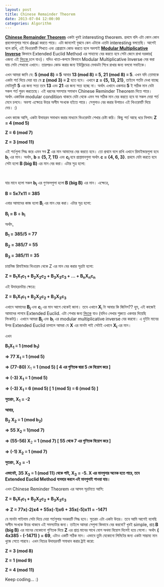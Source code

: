 ```yaml
---
layout: post
title: Chinese Remainder Theorem
date: 2013-07-04 12:00:00
categories: Algorithm
---
```

<a title="উইকি" href="http://en.wikipedia.org/wiki/Chinese_remainder_theorem" target="_blank"><strong>Chinese Remainder Theorem</strong></a> একটা খুবই interesting theorem. প্রথমে বলি এটা কোন কোন প্রবলেমগুলার সাথে deal করতে পারে। এটা জানলেই বুঝবে কেন এটাকে এতটা interesting বলতেছি। আগেই বলে রাখি, এই থিওরেমটি শিখতে এবং প্রোগ্রামে কোড করতে হলে অবশ্যই <a title="উইকি" href="http://en.wikipedia.org/wiki/Modular_multiplicative_inverse" target="_blank"><strong>Modular Multiplicative Inverse</strong></a> কিভাবে Extended Euclid Method এর সাহায্যে বের করতে হবে সেটা জেনে রাখা দরকার( এজন্য এই <a href="http://www.abuasifkhan.me/2013/07/extended-euclidean-algorithm/" target="_blank">লিংকে </a>চলে যাও)। যদিও খাতা-কলমে কিভাবে Modular Multiplicative Inverse বের করা যায় সেটা শেখাবো এখানে। তারপরও কোড করার জন্য ইউক্লিডের মেথডটা শিখে রাখার জন্য বলবো সবাইকে।

এখন আমরা জানি যে: <strong>5 (mod 8)</strong> <strong>≡ 5</strong> আবার <strong>13 (mod 8) ≡ 5, 21 (mod 8) ≡ 5</strong>. এখন যদি তোমাকে একটা শর্ত দিয়ে দেয়া হয় যে <strong>z (mod 3)  ≡ 2</strong> হতে হবে। এখানে <strong>z = {5, 13, 21}</strong>, তাইলে শর্তটা দেখা যাচ্ছে মোটামুটি <strong>5</strong> এর জন্য সত্য তবে <strong>13</strong> এবং <strong>21</strong> এর জন্য সত্য হচ্ছে না। অর্থাৎ এখানে একমাত্র <strong>5</strong> ই সঠিক মান যেটা সকল শর্ত পুরন করতেছে। এই ধরনের সমস্যার সমাধান Chinese Reminder Theorem দিতে পারে। অর্থাৎ একাধিক modular condition থাকবে যেটা থেকে এমন সব সঠিক মান বের করতে হবে যা সকল দেয়া শর্ত মেনে চলবে। অবশ্য এক্ষেত্রে উত্তর অসীম সংখ্যক হইতে পারে। সেগুলাও বের করার উপায়ও এই থিওরেমটি দিয়ে দেয়। :)

এখন কাজে আসি, একটা উদাহরন সমাধান করার মাধ্যমে থিওরেমটা শেখার চেষ্টা করি। কিছু শর্ত আছে ধরে নিলাম:<strong>
</strong><strong>Z = 4 (mod 5)</strong>

<strong>Z = 6 (mod 7)</strong>

<strong>Z = 3 (mod 11)</strong>

এই শর্তগুলা সিদ্ধ করে এমন সব <strong>Z</strong> এর মান আমাদের বের করতে হবে। তো প্রথমে বলে রাখি এখানে রিমাইন্ডারগুলা হবে <strong>b</strong><sub>i</sub> এর মান। অর্থাৎ, <strong>b = {5, 7, 11}</strong> এবং <strong>c<sub>i </sub></strong>হবে প্রাপ্তমানগুলা অর্থাৎ <strong>c = {4, 6, 3}</strong>. প্রথমে যেটা করতে হবে সেটা হলো <strong>B (big B)</strong> এর মান বের করা। এটার সুত্র হলো:<strong></strong>

&nbsp;

যার মানে হলো সকল <strong>b<sub>i</sub> </strong>এর গুণফলগুলা হলো<strong> B (big B)</strong> এর মান। এক্ষেত্রে,

<b>B = 5x7x11 = 385</b>

এবার আমাদের কাজ হলো <strong>B</strong><sub>i </sub>এর মান বের করা। এটার সূত্র হলো:

<b>B<sub>i</sub> = B ÷ b<sub>i</sub></b>

অর্থাৎ,

<b>B<sub>1</sub> = 385/5 = 77</b>

<b>B<sub>2</sub> = 385/7 = 55</b>

<b>B<sub>3</sub> = 385/11 = 35</b>

চায়নিজ রিমাইন্ডার থিওরেম থেকে Z এর মান বের করার সূত্রটা হলো:

<b>Z = B<sub>1</sub>X<sub>1</sub>c<sub>1 </sub>+ B<sub>2</sub>X<sub>2</sub>c<sub>2 </sub>+ B<sub>3</sub>X<sub>3</sub>c<sub>3 </sub>+ </b><b>…</b><b> + B<sub>n</sub>X<sub>n</sub>c<sub>n</sub></b>

এই উদাহরনটার ক্ষেত্রে:

<b>Z = B<sub>1</sub>X<sub>1</sub>c<sub>1 </sub>+ B<sub>2</sub>X<sub>2</sub>c<sub>2 </sub>+ B<sub>3</sub>X<sub>3</sub>c<sub>3</sub></b>

এখানে আমাদের <strong>B<sub>i </sub></strong>এবং <strong>c</strong><sub>i</sub> এর মান আগে থেকেই জানা। তবে এখানে<strong> X</strong><sub>i </sub>টা আবার কি জিনিস?? হুম, এই কাজেই আমাদের লাগবে Extended Euclid. এটা শেখার জন্য <a href="http://www.abuasifkhan.me/2013/07/extended-euclidean-algorithm/">লিংকে</a> যাও (যদিও লেখার শুরুতে একবার দিয়েছি লিংকটা)। এখানে আমরা <strong>B<sub>i</sub> </strong>এবং <strong>b</strong><sub>i</sub> এর modular multiplicative inverse বের করবো। এ দুইটা মানের উপর Extended Euclid চালালে আমরা যে <strong>X</strong> এর মানটা পাই সেটাই এখানে <strong>X<sub>i</sub> </strong>এর মান।

এখন

<b>B<sub>1</sub>X<sub>1</sub></b><b> </b><strong>≡</strong><strong> </strong><strong>1 (mod b<sub>1</sub>)</strong><strong></strong>

<strong>=</strong><b>&gt; 77 </b><b>X<sub>1</sub></b><strong> ≡ 1 (mod 5)</strong><strong></strong>

<strong>=&gt; (77-80) </strong>X<sub>1</sub> <strong>≡ 1 (mod 5)</strong><strong>                   [ 4</strong><strong> এর গুণিতক</strong><strong> </strong><strong>দ্বারা </strong><strong>5 </strong><strong>কে বিয়োগ করে</strong><strong> </strong><strong>]</strong>

<strong>=&gt; (-3) X<sub>1</sub> ≡ 1 (mod 5)</strong>

<strong>=&gt; (-3) X<sub>1 </sub>≡ 6 (mod 5)            </strong><strong>                        [ 1 (mod 5) ≡ 6 (mod 5) ]</strong>

<strong>সুতরাং, </strong><b>X<sub>1</sub></b><b> </b><strong>= -2</strong>

<strong>আবার,</strong><strong></strong>

<strong>B<sub>2</sub> X<sub>2</sub> ≡</strong><strong> </strong><strong>1 (mod b<sub>2</sub>)</strong>

<strong>=</strong><b>&gt; 55 </b><b>X<sub>2</sub></b><b> </b><strong>≡ 1(mod 7)</strong><strong></strong>

<strong>=&gt; (55-56) X</strong><sub>2</sub> <strong>≡ 1 (mod 7)</strong><strong>                               [ 55 </strong><strong>থেকে </strong><strong>7 </strong><strong>এর গুণিতক বিয়োগ করে</strong><strong> </strong><strong>]</strong>

<strong>=&gt; (-1) X<sub>2</sub> ≡ 1 (mod 7)</strong><strong></strong>

<strong>সুতরাং, X<sub>2</sub> = -1</strong><strong></strong>

<strong>এভাবেই, </strong><strong>35 X<sub>3</sub> ≡ 1 (mod 11)</strong><strong> </strong><strong>থেকে পাই, </strong><strong>X<sub>3</sub> = -5</strong><strong>. X </strong><strong>এর মানগুলার অনেক হতে পারে, তবে </strong><strong>Extended Euclid Method </strong><strong>ব্যবহার করলে এই মানগুলাই পাওয়া যায়।</strong>

এখন Chinese Reminder Theorem এর আসল সূত্রটাতে আসি:

<b>Z = B<sub>1</sub>X<sub>1</sub>c<sub>1 </sub>+ B<sub>2</sub>X<sub>2</sub>c<sub>2 </sub>+ B<sub>3</sub>X<sub>3</sub>c<sub>3</sub></b>

<b>=&gt; Z = 77x(-2)x4 + 55x(-1)x6 + 35x(-5)x11 = -1471</b>

যে মানটা পাইলাম সেটা দিয়ে দেয়া শর্তগুলার সবকয়টি সিদ্ধ হবে। সুতরাং এটা একটা উত্তর। তবে আমি আগেই বলেছি অসীম সংখ্যক উত্তর থাকবে এই সমস্যাটার জন্য। তাইলে আমরা সেগুলা কিভাবে বের করবো? খুবই simple, প্রাপ্ত <strong>B (big B)</strong> এর মানের যেকোনো গুণিতক দিয়ে <strong>Z</strong> এর প্রাপ্ত মানের সাথে যোগ অথবা বিয়োগ দিলেই হয়ে গেলো। অর্থাৎ <b>( 4x385 - (-1471) ) = 69</b>, এটাও একটি সঠিক মান। এভাবে তুমি যেকোনো লিমিটের জন্য একটা সাম্ভাব্য মান খুজে পেতে পারবে। এখন নিচের উদাহরনটি সমাধান করার ট্রাই করো:

<b>Z = 3 (mod 8)</b>

<b>Z = 1 (mod 9)</b>

<b>Z = 4 (mod 11)</b>

Keep coding... :)

&nbsp;
